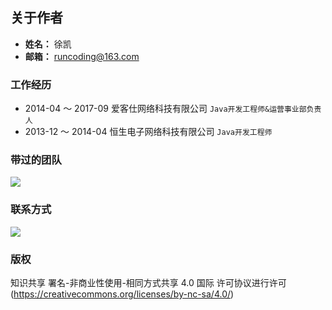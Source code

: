 ## 关于作者

- **姓名：** 徐凯
- **邮箱：** runcoding@163.com

### 工作经历

 - 2014-04 ～ 2017-09  爱客仕网络科技有限公司   `Java开发工程师&运营事业部负责人`
 - 2013-12 ～ 2014-04  恒生电子网络科技有限公司 `Java开发工程师`

### 带过的团队
<img src="http://otter.qiniudn.com/aiyx-team.jpeg">

### 联系方式

<img  src="http://otter.qiniudn.com/wechat.jpg" style="max-width: 100px;">

### 版权
知识共享 署名-非商业性使用-相同方式共享 4.0 国际 许可协议进行许可(https://creativecommons.org/licenses/by-nc-sa/4.0/)

 